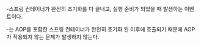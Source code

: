 -스프링 컨테이너가 완전히 초기화를 다 끝내고, 실행 준비가 되었을 때 발생하는 이벤트이다.

-는 AOP를 포함한 스프링 컨테이너가 완전히 초기화 된 이후에 호출되기 때문에 AOP가 적용되지 않는 문제가 발생하지 않는다.
